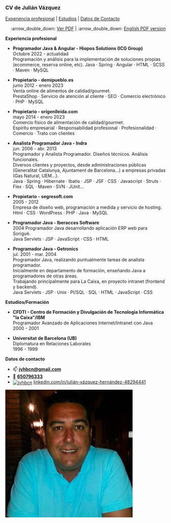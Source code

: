 ### CV de Julián Vázquez

[Experiencia profesional](#experiencia) | [Estudios](#estudios) | [Datos de Contacto](#contacto)
<div align="right">
:arrow_double_down: <a href="https://github.com/jvhbcn/jvhbcn/blob/main/CV_JulianVazquezHernandez.pdf" target="_blank">Ver PDF</a> |
:arrow_double_down: <a href="https://github.com/jvhbcn/jvhbcn/blob/main/CV_JulianVazquez.pdf" target="_blank">English PDF version</a>
</div>

<a name="experiencia"></a>
**Experiencia profesional**

* **Programador Java & Angular - Hiopos Solutions (ICG Group)**  
Octubre 2022 - actualidad  
Programación y análisis para la implementación de soluciones propias (ecommerce, reserva online, etc).
Java · Spring · Angular · HTML · SCSS · Maven · MySQL

* **Propietario - demipueblo.es**  
junio 2012 - enero 2023  
Venta online de alimentos de calidad/gourmet.  
PrestaShop · Servicio de atención al cliente · SEO · Comercio electrónico · PHP · MySQL

* **Propietario - origenlleida.com**  
mayo 2014 - enero 2023  
Comercio físico de alimentación de calidad/gourmet.  
Espíritu empresarial · Responsabilidad profesional · Profesionalidad · Comercio · Trato con clientes  

* **Analista Programador Java - Indra**  
jun. 2006 - abr. 2013  
Programador y Analista Programador. Diseños técnicos. Análisis funcionales.  
Diversos clientes y proyectos, desde administraciones públicas (Generalitat Catalunya, Ajuntament de Barcelona...) a empresas privadas (Gas Natural, UEM...).  
Java · Spring · Hibernate · Ibatis · JSP · JSF · CSS · Javascript · Struts · Flex · SQL · Maven · SVN · JUnit...

* **Propietario - segresoft.com**  
2005 - 2012  
Empresa de diseño web, programación a medida y servicio de hosting.  
Html · CSS · WordPress · PHP · Java · MySQL

* **Programador Java - Iberacces Software**  
2004 
Programador Java desarrollando aplicación ERP web para Sorigué.  
Java Servlets · JSP · JavaScript · CSS · HTML

* **Programador Java - Getronics**  
jul. 2001 - mar. 2004  
Programador Java, realizando puntualmente tareas de analista programador.  
Inicialmente en departamento de formación, enseñando Java a programadores de otras áreas.  
Trabajando principalmente para La Caixa, en proyecto intranet (frontend y backend).  
Java Servlets · JSP · Unix · Pl/SQL · SQL · HTML · JavaScript · CSS
  
  
<a name="estudios"></a>
**Estudios/Formación**  
* **CFDTI - Centro de Formación y Divulgación de Tecnología Informática "la Caixa"/IBM**  
Programador Avanzado de Aplicaciones Internet/Intranet con Java  
2000 - 2001  

* **Universitat de Barcelona (UB)**  
Diplomatura en Relaciones Laborales  
1996 - 1999  


<a name="contacto"></a>
**Datos de contacto**  
* :mailbox: **jvhbcn@gmail.com**  
* :iphone: <a href="tel:+34650796333">**650796333**</a>
* <a href="https://www.linkedin.com/in/juli%C3%A1n-v%C3%A1zquez-hern%C3%A1ndez-48294441" target="_blank"><img align="center" src="https://raw.githubusercontent.com/rahuldkjain/github-profile-readme-generator/master/src/images/icons/Social/linked-in-alt.svg" alt="jvhbcn" height="15" width="20" /></a> <a href="https://www.linkedin.com/in/juli%C3%A1n-v%C3%A1zquez-hern%C3%A1ndez-48294441" target="_blank">linkedin.com/in/julián-vázquez-hernández-48294441</a>
  
  
<img src="https://github.com/jvhbcn/jvhbcn/blob/main/foto.jpg" alt="Julián" width="400"/>



<!--

- 🔭 I’m currently working on ...
- 🌱 I’m currently learning ...
- 👯 I’m looking to collaborate on ...
- 🤔 I’m looking for help with ...
- 💬 Ask me about ...
- 📫 How to reach me: ...
- 😄 Pronouns: ...
- ⚡ Fun fact: ...

-->
